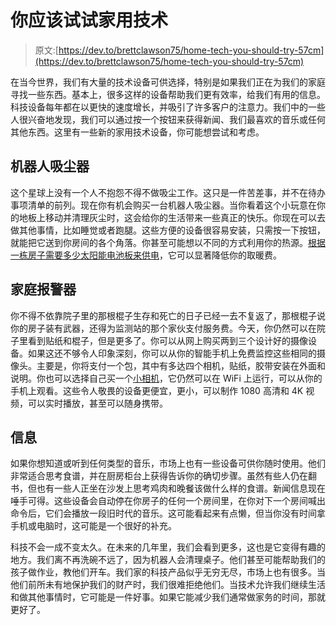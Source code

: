 # 你应该试试家用技术

> 原文:[https://dev.to/brettclawson75/home-tech-you-should-try-57cm](https://dev.to/brettclawson75/home-tech-you-should-try-57cm)

在当今世界，我们有大量的技术设备可供选择，特别是如果我们正在为我们的家庭寻找一些东西。基本上，很多这样的设备帮助我们更有效率，给我们有用的信息。科技设备每年都在以更快的速度增长，并吸引了许多客户的注意力。我们中的一些人很兴奋地发现，我们可以通过按一个按钮来获得新闻、我们最喜欢的音乐或任何其他东西。这里有一些新的家用技术设备，你可能想尝试和考虑。

## 机器人吸尘器

这个星球上没有一个人不抱怨不得不做吸尘工作。这只是一件苦差事，并不在待办事项清单的前列。现在你有机会购买一台机器人吸尘器。当你看着这个小玩意在你的地板上移动并清理灰尘时，这会给你的生活带来一些真正的快乐。你现在可以去做其他事情，比如睡觉或者跑腿。这些方便的设备很容易安装，只需按一下按钮，就能把它送到你房间的各个角落。你甚至可能想以不同的方式利用你的热源。[根据一栋房子需要多少太阳能电池板来供电](https://www.vivintsolar.com/learning-center/how-many-solar-panels-to-power-a-house)，它可以显著降低你的取暖费。

## 家庭报警器

你不得不依靠院子里的那根棍子生存和死亡的日子已经一去不复返了，那根棍子说你的房子装有武器，还得为监测站的那个家伙支付服务费。今天，你仍然可以在院子里看到贴纸和棍子，但是更多了。你可以从网上购买两到三个设计好的摄像设备。如果这还不够令人印象深刻，你可以从你的智能手机上免费监控这些相同的摄像头。主要是，你将支付一个包，其中有多达四个相机，贴纸，胶带安装在外面和说明。你也可以选择自己买一个[小相机](https://www.nytimes.com/guides/technology/how-to-make-a-smart-home)，它仍然可以在 WiFi 上运行，可以从你的手机上观看。这些令人敬畏的设备更便宜，更小，可以制作 1080 高清和 4K 视频，可以实时播放，甚至可以随身携带。

## 信息

如果你想知道或听到任何类型的音乐，市场上也有一些设备可供你随时使用。他们非常适合思考食谱，并在厨房柜台上获得告诉你的确切步骤。虽然有些人仍在翻书，但也有一些人正坐在沙发上思考鸡肉和晚餐该做什么样的食谱。新闻信息现在唾手可得。这些设备会自动停在你房子的任何一个房间里，在你对下一个房间喊出命令后，它们会播放一段旧时代的音乐。这可能看起来有点懒，但当你没有时间拿手机或电脑时，这可能是一个很好的补充。

科技不会一成不变太久。在未来的几年里，我们会看到更多，这也是它变得有趣的地方。我们离不再洗碗不远了，因为机器人会清理桌子。他们甚至可能帮助我们的孩子做作业，教他们开车。我们家的科技产品似乎无穷无尽，市场上也有很多。当他们前所未有地保护我们的财产时，我们很难拒绝他们。当技术允许我们继续生活和做其他事情时，它可能是一件好事。如果它能减少我们通常做家务的时间，那就更好了。